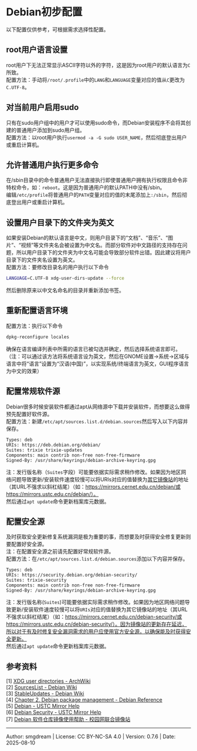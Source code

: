 # Debian初步配置
以下配置仅供参考，可根据需求选择性配置。  

## root用户语言设置
root用户下无法正常显示ASCII字符以外的字符，这是因为root用户的默认语言为`C`所致。  
配置方法：手动将`/root/.profile`中的`LANG`和`LANGUAGE`变量对应的值从`C`更改为`C.UTF-8`。  

## 对当前用户启用sudo
只有在sudo用户组中的用户才可以使用sudo命令，而Debian安装程序不会将其创建的普通用户添加到sudo用户组。  
配置方法：以root用户执行`usermod -a -G sudo USER_NAME`，然后彻底登出用户或重启计算机。  

## 允许普通用户执行更多命令
在/sbin目录中的命令普通用户无法直接执行即使普通用户拥有执行权限且命令非特权命令，如：`reboot`。这是因为普通用户的默认PATH中没有/sbin。  
编辑`/etc/profile`将普通用户的`PATH`变量对应的值的末尾添加上`:/sbin`，然后彻底登出用户或重启计算机。  

## 设置用户目录下的文件夹为英文
如果安装Debian的默认语言是中文，则用户目录下的“文档”、“音乐”、“图片”、“视频”等文件夹名会被设置为中文名。而部分软件对中文路径的支持存在问题，所以用户目录下的文件夹为中文名可能会导致部分软件出错。因此建议将用户目录下的文件夹名设置为英文。  
配置方法：要修改目录名的用户执行以下命令  
```sh
LANGUAGE=C.UTF-8 xdg-user-dirs-update --force
```
然后删除原来以中文名命名的目录并重新添加书签。  

## 重新配置语言环境
配置方法：执行以下命令  
```sh
dpkg-reconfigure locales
```
确保在语言编译列表中所需的语言已被勾选并确定，然后选择系统语言即可。（注：可以通过该方法将系统语言设为英文，然后在GNOME设置->系统->区域与语言中将“语言”设置为“汉语(中国)”，以实现系统/终端语言为英文，GUI程序语言为中文的效果）  

## 配置常规软件源
Debian很多时候安装软件都通过apt从网络源中下载并安装软件，而想要这么做得预先配置好软件源。  
配置方法：新建`/etc/apt/sources.list.d/debian.sources`然后写入以下内容并保存。  
```
Types: deb
URIs: https://deb.debian.org/debian/
Suites: trixie trixie-updates
Components: main contrib non-free non-free-firmware
Signed-By: /usr/share/keyrings/debian-archive-keyring.gpg
```
注：发行版名称（`Suites`字段）可能要依据实际需求稍作修改。如果因为地区网络问题导致更新/安装软件速度较慢可以将URIs对应的值替换为[其它镜像站](https://www.debian.org/mirror/list)的地址（其URL不强求以斜杠结尾）（如：https://mirrors.cernet.edu.cn/debian/或https://mirrors.ustc.edu.cn/debian/）。  
然后通过`apt update`命令更新档案库元数据。  

## 配置安全源
及时获取安全更新修复系统漏洞是极为重要的事，而想要及时获得安全修复更新则要配置好安全源。  
注：在配置安全源之前请先配置好常规软件源。  
配置方法：在`/etc/apt/sources.list.d/debian.sources`添加以下内容并保存。  
```
Types: deb
URIs: https://security.debian.org/debian-security/
Suites: trixie-security
Components: main contrib non-free non-free-firmware
Signed-By: /usr/share/keyrings/debian-archive-keyring.gpg
```
注：发行版名称(`Suites`)可能要依据实际需求稍作修改。如果因为地区网络问题导致更新/安装软件速度较慢可以将`URIs`对应的值替换为其它镜像站的地址（其URL不强求以斜杠结尾）（如：https://mirrors.cernet.edu.cn/debian-security/或https://mirrors.ustc.edu.cn/debian-security/）。因为镜像站的更新存在延迟，所以对于有及时修复安全漏洞需求的用户应使用官方安全源，以确保能及时获得安全更新。  
然后通过`apt update`命令更新档案库元数据。  

## 参考资料
\[1\] [XDG user directories - ArchWiki](https://wiki.archlinux.org/title/XDG_user_directories)  
\[2\] [SourcesList - Debian Wiki](https://wiki.debian.org/SourcesList)  
\[3\] [StableUpdates - Debian Wiki](https://wiki.debian.org/StableUpdates)  
\[4\] [Chapter 2. Debian package management - Debian Reference](https://www.debian.org/doc/manuals/debian-reference/ch02.en.html)  
\[5\] [Debian - USTC Mirror Help](https://mirrors.ustc.edu.cn/help/debian.html)  
\[6\] [Debian Security - USTC Mirror Help](https://mirrors.ustc.edu.cn/help/debian-security.html)  
\[7\] [Debian 软件仓库镜像使用帮助 - 校园网联合镜像站](https://help.mirrors.cernet.edu.cn/debian/)  

---
Author: smgdream | License: CC BY-NC-SA 4.0 | Version: 0.7.6 | Date: 2025-08-10
